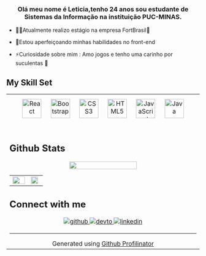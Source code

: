 

### <div align="center"> Olá meu nome é Leticia,tenho 24 anos  sou estudante de Sistemas da Informação na instituição PUC-MINAS.
</div>  
  

- 👩‍💻Atualmente realizo estágio na empresa FortBrasil💚  
  

- 🌱Estou aperfeiçoando minhas habilidades no front-end  
  

- ⚡Curiosidade sobre mim : Amo jogos e tenho uma carinho por suculentas  🌵  
  




## My Skill Set  
<table><tr><td valign="top" width="33%">


<div align="center">  
<img style="margin: 10px" src="https://profilinator.rishav.dev/skills-assets/react-original-wordmark.svg" alt="React" height="50" />  
<img style="margin: 10px" src="https://profilinator.rishav.dev/skills-assets/bootstrap-plain.svg" alt="Bootstrap" height="50" />  
<img style="margin: 10px" src="https://profilinator.rishav.dev/skills-assets/css3-original-wordmark.svg" alt="CSS3" height="50" />  
<img style="margin: 10px" src="https://profilinator.rishav.dev/skills-assets/html5-original-wordmark.svg" alt="HTML5" height="50" />  
<img style="margin: 10px" src="https://profilinator.rishav.dev/skills-assets/javascript-original.svg" alt="JavaScript" height="50" />  
<!-- <img style="margin: 10px" src="https://profilinator.rishav.dev/skills-assets/typescript-original.svg" alt="TypeScript" height="50" />  
<img style="margin: 10px" src="https://profilinator.rishav.dev/skills-assets/nodejs-original-wordmark.svg" alt="Node.js" height="50" />   -->
<img style="margin: 10px" src="https://profilinator.rishav.dev/skills-assets/java-original-wordmark.svg" alt="Java" height="50" />
</div>  
<br/>  



## Github Stats  
  
  
<div align="center"> <img src="http://github-readme-streak-stats.herokuapp.com?user=Leticia-Rodrigues2&theme=radical" align="center" style="width: 60%" />
</div>
  
<table><tr><td valign="top" width="55%">

<img src="https://github-readme-stats.vercel.app/api?username=leticia-rodrigues2&show_icons=true&theme=radical" align="left" style="width: 100%" />

<td valign="top" width="45%">

<img src="https://github-readme-stats.vercel.app/api/top-langs/?username=Leticia-rodrigues2&hide_border=true&layout=compact&theme=radical" align="left" style="width: 90%" />

  
  <br/> 
</td></tr></table>  

 

## Connect with me  
<div align="center">
<a href=https://github.com/leticia-rodrigues2" target="_blank">
<img src=https://img.shields.io/badge/github-%2324292e.svg?&style=for-the-badge&logo=github&logoColor=white alt=github style="margin-bottom: 5px;" />
</a>
<a href="https://dev.to/leticiarodrigues2 target="_blank">
<img src=https://img.shields.io/badge/dev.to-%2308090A.svg?&style=for-the-badge&logo=dev.to&logoColor=white alt=devto style="margin-bottom: 5px;" />
</a>
<a href="https://www.linkedin.com/in/leticia-rodrigues-72b4b21a2/" target="_blank">
<img src=https://img.shields.io/badge/linkedin-%231E77B5.svg?&style=for-the-badge&logo=linkedin&logoColor=white alt=linkedin style="margin-bottom: 5px;" />
</a>  
</div>  
  
  ----
<div align="center">Generated using <a href="https://profilinator.rishav.dev/" target="_blank">Github Profilinator</a></div>
